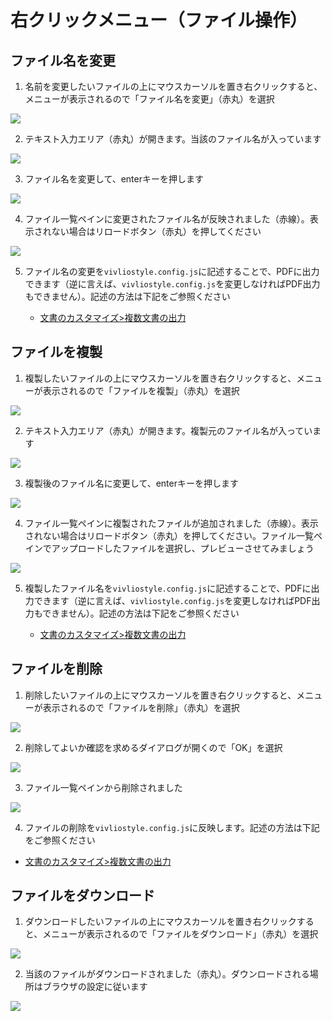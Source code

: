 # 右クリックメニュー（ファイル操作）

## ファイル名を変更

1. 名前を変更したいファイルの上にマウスカーソルを置き右クリックすると、メニューが表示されるので「ファイル名を変更」（赤丸）を選択

![ ](images/file-and-folder-operations/right-click-menu-on-a-file/fig-1.png)

2.  テキスト入力エリア（赤丸）が開きます。当該のファイル名が入っています

![ ](images/file-and-folder-operations/right-click-menu-on-a-file/fig-2.png)

3. ファイル名を変更して、enterキーを押します

![ ](images/file-and-folder-operations/right-click-menu-on-a-file/fig-3.png)

4. ファイル一覧ペインに変更されたファイル名が反映されました（赤線）。表示されない場合はリロードボタン（赤丸）を押してください

![ ](images/file-and-folder-operations/right-click-menu-on-a-file/fig-4.png)

5. ファイル名の変更を`vivliostyle.config.js`に記述することで、PDFに出力できます（逆に言えば、`vivliostyle.config.js`を変更しなければPDF出力もできません）。記述の方法は下記をご参照ください

    - [文書のカスタマイズ>複数文書の出力](/ja/create-and-save-documents/document-customization.md#複数文書の出力)



## ファイルを複製

1. 複製したいファイルの上にマウスカーソルを置き右クリックすると、メニューが表示されるので「ファイルを複製」（赤丸）を選択

![ ](images/file-and-folder-operations/right-click-menu-on-a-file/fig-5.png)

2. テキスト入力エリア（赤丸）が開きます。複製元のファイル名が入っています

![ ](images/file-and-folder-operations/right-click-menu-on-a-file/fig-6.png)

3. 複製後のファイル名に変更して、enterキーを押します

![ ](images/file-and-folder-operations/right-click-menu-on-a-file/fig-7.png)

4. ファイル一覧ペインに複製されたファイルが追加されました（赤線）。表示されない場合はリロードボタン（赤丸）を押してください。ファイル一覧ペインでアップロードしたファイルを選択し、プレビューさせてみましょう

![ ](images/file-and-folder-operations/right-click-menu-on-a-file/fig-8.png)

5. 複製したファイル名を`vivliostyle.config.js`に記述することで、PDFに出力できます（逆に言えば、`vivliostyle.config.js`を変更しなければPDF出力もできません）。記述の方法は下記をご参照ください

    - [文書のカスタマイズ>複数文書の出力](/ja/create-and-save-documents/document-customization.md#複数文書の出力)


## ファイルを削除

1. 削除したいファイルの上にマウスカーソルを置き右クリックすると、メニューが表示されるので「ファイルを削除」（赤丸）を選択

![ ](images/file-and-folder-operations/right-click-menu-on-a-file/fig-9.png)

2. 削除してよいか確認を求めるダイアログが開くので「OK」を選択

![ ](images/file-and-folder-operations/right-click-menu-on-a-file/fig-10.png)

3. ファイル一覧ペインから削除されました

![ ](images/file-and-folder-operations/right-click-menu-on-a-file/fig-11.png)

4. ファイルの削除を`vivliostyle.config.js`に反映します。記述の方法は下記をご参照ください

- [文書のカスタマイズ>複数文書の出力](/ja/create-and-save-documents/document-customization.md#複数文書の出力)


## ファイルをダウンロード

1.  ダウンロードしたいファイルの上にマウスカーソルを置き右クリックすると、メニューが表示されるので「ファイルをダウンロード」（赤丸）を選択

![ ](images/file-and-folder-operations/right-click-menu-on-a-file/fig-12.png)

2. 当該のファイルがダウンロードされました（赤丸）。ダウンロードされる場所はブラウザの設定に従います

![ ](images/file-and-folder-operations/right-click-menu-on-a-file/fig-13.png)